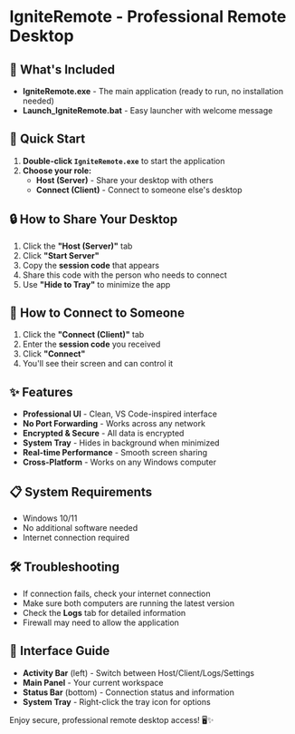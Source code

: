 # IgniteRemote - Professional Remote Desktop

## 🚀 What's Included
- **IgniteRemote.exe** - The main application (ready to run, no installation needed)
- **Launch_IgniteRemote.bat** - Easy launcher with welcome message

## 🎯 Quick Start
1. **Double-click `IgniteRemote.exe`** to start the application
2. **Choose your role:**
   - **Host (Server)** - Share your desktop with others
   - **Connect (Client)** - Connect to someone else's desktop

## 🔒 How to Share Your Desktop
1. Click the **"Host (Server)"** tab
2. Click **"Start Server"** 
3. Copy the **session code** that appears
4. Share this code with the person who needs to connect
5. Use **"Hide to Tray"** to minimize the app

## 🔌 How to Connect to Someone
1. Click the **"Connect (Client)"** tab
2. Enter the **session code** you received
3. Click **"Connect"**
4. You'll see their screen and can control it

## ✨ Features
- **Professional UI** - Clean, VS Code-inspired interface
- **No Port Forwarding** - Works across any network
- **Encrypted & Secure** - All data is encrypted
- **System Tray** - Hides in background when minimized
- **Real-time Performance** - Smooth screen sharing
- **Cross-Platform** - Works on any Windows computer

## 📋 System Requirements
- Windows 10/11
- No additional software needed
- Internet connection required

## 🛠️ Troubleshooting
- If connection fails, check your internet connection
- Make sure both computers are running the latest version
- Check the **Logs** tab for detailed information
- Firewall may need to allow the application

## 🎨 Interface Guide
- **Activity Bar** (left) - Switch between Host/Client/Logs/Settings
- **Main Panel** - Your current workspace
- **Status Bar** (bottom) - Connection status and information
- **System Tray** - Right-click the tray icon for options

Enjoy secure, professional remote desktop access! 🖥️✨
